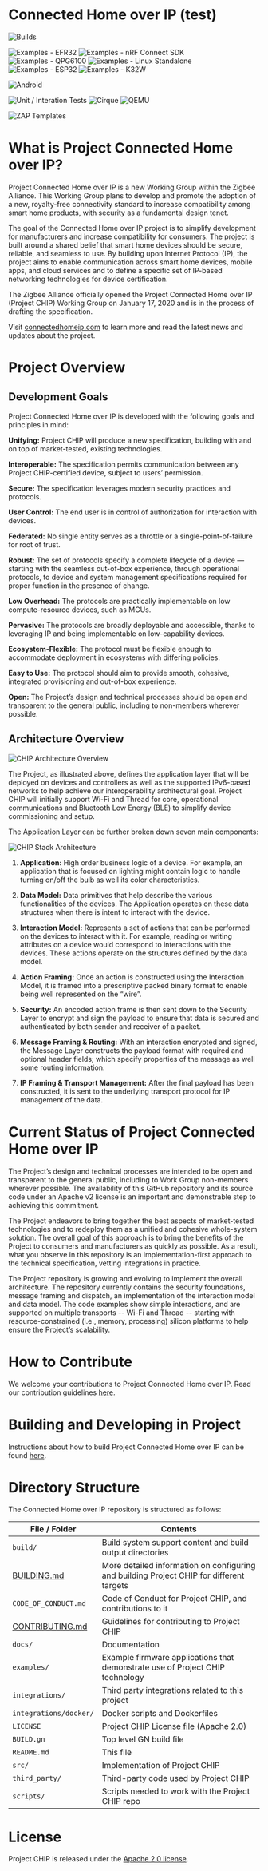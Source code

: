 # Connected Home over IP (test)


![Builds](https://github.com/project-chip/connectedhomeip/workflows/Builds/badge.svg)

![Examples - EFR32](https://github.com/project-chip/connectedhomeip/workflows/Build%20example%20-%20EFR32/badge.svg)
![Examples - nRF Connect SDK](https://github.com/project-chip/connectedhomeip/workflows/Build%20example%20-%20nRF%20Connect%20SDK/badge.svg)
![Examples - QPG6100](https://github.com/project-chip/connectedhomeip/workflows/Build%20example%20-%20QPG6100/badge.svg)
![Examples - Linux Standalone](https://github.com/project-chip/connectedhomeip/workflows/Build%20example%20-%20Linux%20Standalone/badge.svg)
![Examples - ESP32](https://github.com/project-chip/connectedhomeip/workflows/Build%20example%20-%20ESP32/badge.svg)
![Examples - K32W](https://github.com/project-chip/connectedhomeip/workflows/Build%20example%20-%20K32W/badge.svg)

![Android](https://github.com/project-chip/connectedhomeip/workflows/Android/badge.svg)

![Unit / Interation Tests](https://github.com/project-chip/connectedhomeip/workflows/Unit%20/%20Interation%20Tests/badge.svg)
![Cirque](https://github.com/project-chip/connectedhomeip/workflows/Cirque/badge.svg)
![QEMU](https://github.com/project-chip/connectedhomeip/workflows/QEMU/badge.svg)

![ZAP Templates](https://github.com/project-chip/connectedhomeip/workflows/ZAP/badge.svg)

# What is Project Connected Home over IP?

Project Connected Home over IP is a new Working Group within the Zigbee
Alliance. This Working Group plans to develop and promote the adoption of a new,
royalty-free connectivity standard to increase compatibility among smart home
products, with security as a fundamental design tenet.

The goal of the Connected Home over IP project is to simplify development for
manufacturers and increase compatibility for consumers. The project is built
around a shared belief that smart home devices should be secure, reliable, and
seamless to use. By building upon Internet Protocol (IP), the project aims to
enable communication across smart home devices, mobile apps, and cloud services
and to define a specific set of IP-based networking technologies for device
certification.

The Zigbee Alliance officially opened the Project Connected Home over IP
(Project CHIP) Working Group on January 17, 2020 and is in the process of
drafting the specification.

Visit [connectedhomeip.com](https://connectedhomeip.com) to learn more and read
the latest news and updates about the project.

# Project Overview

## Development Goals

Project Connected Home over IP is developed with the following goals and
principles in mind:

**Unifying:** Project CHIP will produce a new specification, building with and
on top of market-tested, existing technologies.

**Interoperable:** The specification permits communication between any Project
CHIP-certified device, subject to users’ permission.

**Secure:** The specification leverages modern security practices and protocols.

**User Control:** The end user is in control of authorization for interaction
with devices.

**Federated:** No single entity serves as a throttle or a
single-point-of-failure for root of trust.

**Robust:** The set of protocols specify a complete lifecycle of a device —
starting with the seamless out-of-box experience, through operational protocols,
to device and system management specifications required for proper function in
the presence of change.

**Low Overhead:** The protocols are practically implementable on low
compute-resource devices, such as MCUs.

**Pervasive:** The protocols are broadly deployable and accessible, thanks to
leveraging IP and being implementable on low-capability devices.

**Ecosystem-Flexible:** The protocol must be flexible enough to accommodate
deployment in ecosystems with differing policies.

**Easy to Use:** The protocol should aim to provide smooth, cohesive, integrated
provisioning and out-of-box experience.

**Open:** The Project’s design and technical processes should be open and
transparent to the general public, including to non-members wherever possible.

## Architecture Overview

![CHIP Architecture Overview](docs/images/CHIP_IP_pyramid.png)

The Project, as illustrated above, defines the application layer that will be
deployed on devices and controllers as well as the supported IPv6-based networks
to help achieve our interoperability architectural goal. Project CHIP will
initially support Wi-Fi and Thread for core, operational communications and
Bluetooth Low Energy (BLE) to simplify device commissioning and setup.

The Application Layer can be further broken down seven main components:

![CHIP Stack Architecture](docs/images/CHIP_Arch_Pyramid.png)

1. **Application:** High order business logic of a device. For example, an
   application that is focused on lighting might contain logic to handle turning
   on/off the bulb as well its color characteristics.

2. **Data Model:** Data primitives that help describe the various
   functionalities of the devices. The Application operates on these data
   structures when there is intent to interact with the device.

3. **Interaction Model:** Represents a set of actions that can be performed on
   the devices to interact with it. For example, reading or writing attributes
   on a device would correspond to interactions with the devices. These actions
   operate on the structures defined by the data model.

4. **Action Framing:** Once an action is constructed using the Interaction
   Model, it is framed into a prescriptive packed binary format to enable being
   well represented on the “wire”.

5. **Security:** An encoded action frame is then sent down to the Security Layer
   to encrypt and sign the payload to ensure that data is secured and
   authenticated by both sender and receiver of a packet.

6. **Message Framing & Routing:** With an interaction encrypted and signed, the
   Message Layer constructs the payload format with required and optional header
   fields; which specify properties of the message as well some routing
   information.

7. **IP Framing & Transport Management:** After the final payload has been
   constructed, it is sent to the underlying transport protocol for IP
   management of the data.

# Current Status of Project Connected Home over IP

The Project’s design and technical processes are intended to be open and
transparent to the general public, including to Work Group non-members wherever
possible. The availability of this GitHub repository and its source code under
an Apache v2 license is an important and demonstrable step to achieving this
commitment.

The Project endeavors to bring together the best aspects of market-tested
technologies and to redeploy them as a unified and cohesive whole-system
solution. The overall goal of this approach is to bring the benefits of the
Project to consumers and manufacturers as quickly as possible. As a result, what
you observe in this repository is an implementation-first approach to the
technical specification, vetting integrations in practice.

The Project repository is growing and evolving to implement the overall
architecture. The repository currently contains the security foundations,
message framing and dispatch, an implementation of the interaction model and
data model. The code examples show simple interactions, and are supported on
multiple transports -- Wi-Fi and Thread -- starting with resource-constrained
(i.e., memory, processing) silicon platforms to help ensure the Project’s
scalability.

# How to Contribute

We welcome your contributions to Project Connected Home over IP. Read our
contribution guidelines [here](./CONTRIBUTING.md).

# Building and Developing in Project

Instructions about how to build Project Connected Home over IP can be found
[here](./docs/README.md).

# Directory Structure

The Connected Home over IP repository is structured as follows:

| File / Folder                        | Contents                                                                                 |
| ------------------------------------ | ---------------------------------------------------------------------------------------- |
| `build/`                             | Build system support content and build output directories                                |
| [BUILDING.md](./docs/BUILDING.md)    | More detailed information on configuring and building Project CHIP for different targets |
| `CODE_OF_CONDUCT.md`                 | Code of Conduct for Project CHIP, and contributions to it                                |
| [CONTRIBUTING.md](./CONTRIBUTING.md) | Guidelines for contributing to Project CHIP                                              |
| `docs/`                              | Documentation                                                                            |
| `examples/`                          | Example firmware applications that demonstrate use of Project CHIP technology            |
| `integrations/`                      | Third party integrations related to this project                                         |
| `integrations/docker/`               | Docker scripts and Dockerfiles                                                           |
| `LICENSE`                            | Project CHIP [License file](./LICENSE) (Apache 2.0)                                      |
| `BUILD.gn`                           | Top level GN build file                                                                  |
| `README.md`                          | This file                                                                                |
| `src/`                               | Implementation of Project CHIP                                                           |
| `third_party/`                       | Third-party code used by Project CHIP                                                    |
| `scripts/`                           | Scripts needed to work with the Project CHIP repo                                        |

# License

Project CHIP is released under the [Apache 2.0 license](./LICENSE).
